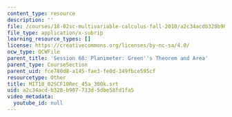 ```yaml
---
content_type: resource
description: ''
file: /courses/18-02sc-multivariable-calculus-fall-2010/a2c34acdb328b907733d5dbe58fd1fa5_MIT18_02SCF10Rec_45a_300k.srt
file_type: application/x-subrip
learning_resource_types: []
license: https://creativecommons.org/licenses/by-nc-sa/4.0/
ocw_type: OCWFile
parent_title: 'Session 68: Planimeter: Green''s Theorem and Area'
parent_type: CourseSection
parent_uid: fce780d8-a145-fae3-fe0d-349fbce595cf
resourcetype: Other
title: MIT18_02SCF10Rec_45a_300k.srt
uid: a2c34acd-b328-b907-733d-5dbe58fd1fa5
video_metadata:
  youtube_id: null
---
```

